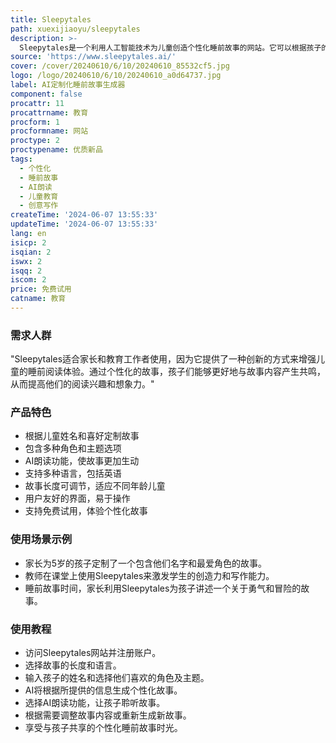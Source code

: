 ```yaml
---
title: Sleepytales
path: xuexijiaoyu/sleepytales
description: >-
  Sleepytales是一个利用人工智能技术为儿童创造个性化睡前故事的网站。它可以根据孩子的姓名、喜爱的角色和主题快速生成引人入胜的故事，并由AI朗读。这项技术不仅丰富了孩子们的想象力，也为他们提供了一个美好的睡前体验。
source: 'https://www.sleepytales.ai/'
cover: /cover/20240610/6/10/20240610_85532cf5.jpg
logo: /logo/20240610/6/10/20240610_a0d64737.jpg
label: AI定制化睡前故事生成器
component: false
procattr: 11
procattrname: 教育
procform: 1
procformname: 网站
proctype: 2
proctypename: 优质新品
tags:
  - 个性化
  - 睡前故事
  - AI朗读
  - 儿童教育
  - 创意写作
createTime: '2024-06-07 13:55:33'
updateTime: '2024-06-07 13:55:33'
lang: en
isicp: 2
isqian: 2
iswx: 2
isqq: 2
iscom: 2
price: 免费试用
catname: 教育
---
```




### 需求人群
"Sleepytales适合家长和教育工作者使用，因为它提供了一种创新的方式来增强儿童的睡前阅读体验。通过个性化的故事，孩子们能够更好地与故事内容产生共鸣，从而提高他们的阅读兴趣和想象力。"

### 产品特色
* 根据儿童姓名和喜好定制故事
* 包含多种角色和主题选项
* AI朗读功能，使故事更加生动
* 支持多种语言，包括英语
* 故事长度可调节，适应不同年龄儿童
* 用户友好的界面，易于操作
* 支持免费试用，体验个性化故事

### 使用场景示例
* 家长为5岁的孩子定制了一个包含他们名字和最爱角色的故事。
* 教师在课堂上使用Sleepytales来激发学生的创造力和写作能力。
* 睡前故事时间，家长利用Sleepytales为孩子讲述一个关于勇气和冒险的故事。

### 使用教程
* 访问Sleepytales网站并注册账户。
* 选择故事的长度和语言。
* 输入孩子的姓名和选择他们喜欢的角色及主题。
* AI将根据所提供的信息生成个性化故事。
* 选择AI朗读功能，让孩子聆听故事。
* 根据需要调整故事内容或重新生成新故事。
* 享受与孩子共享的个性化睡前故事时光。

  
